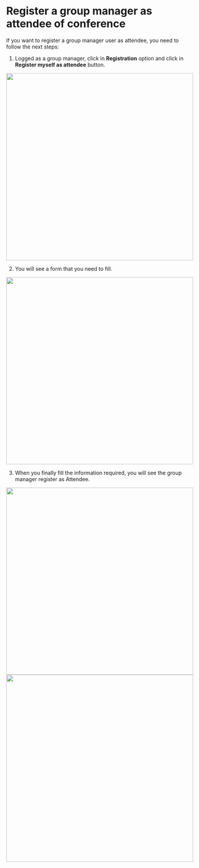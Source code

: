 # Register a group manager as attendee of conference

If you want to register a group manager user as attendee, you need to follow the next steps:

1. Logged as a group manager, click in **Registration** option and click in **Register myself as attendee** button.

<img src="https://drive.google.com/uc?export=view&id=1HBSlKMFg227MHTdTDo_nlODEAhuT8aez" style="width: 500px; max-width: 100%; height: auto"/>

2. You will see a form that you need to fill.

<img src="https://drive.google.com/uc?export=view&id=1o0ux3FaAq7os6c0Ba0lRU2MSjKZfzmxW" style="width: 500px; max-width: 100%; height: auto"/>

3. When you finally fill the information required, you will see the group manager register as Attendee.

<img src="https://drive.google.com/uc?export=view&id=1ZPYYusDRKMkbZOFYsXVmuEUQY08spaDX" style="width: 500px; max-width: 100%; height: auto"/>

<img src="https://drive.google.com/uc?export=view&id=1GJC0imlc-L8Dstc5v3ec6awHxI6vg7RG" style="width: 500px; max-width: 100%; height: auto"/>
